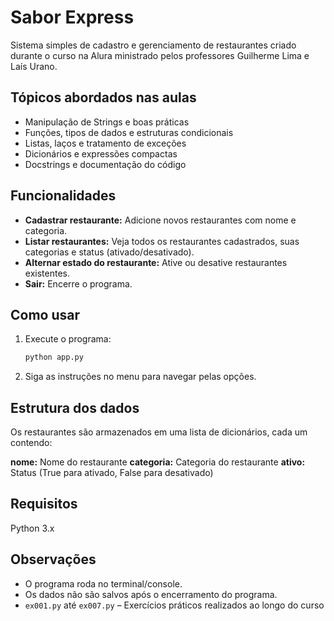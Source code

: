 # Sabor Express

Sistema simples de cadastro e gerenciamento de restaurantes criado durante o curso na Alura ministrado pelos professores Guilherme Lima e Laís Urano.

## Tópicos abordados nas aulas

- Manipulação de Strings e boas práticas
- Funções, tipos de dados e estruturas condicionais
- Listas, laços e tratamento de exceções
- Dicionários e expressões compactas
- Docstrings e documentação do código

## Funcionalidades

- **Cadastrar restaurante:** Adicione novos restaurantes com nome e categoria.
- **Listar restaurantes:** Veja todos os restaurantes cadastrados, suas categorias e status (ativado/desativado).
- **Alternar estado do restaurante:** Ative ou desative restaurantes existentes.
- **Sair:** Encerre o programa.

## Como usar

1. Execute o programa:

   ```sh
   python app.py

2. Siga as instruções no menu para navegar pelas opções.

## Estrutura dos dados

Os restaurantes são armazenados em uma lista de dicionários, cada um contendo:

**nome:** Nome do restaurante
**categoria:** Categoria do restaurante
**ativo:** Status (True para ativado, False para desativado)

## Requisitos

Python 3.x

## Observações

- O programa roda no terminal/console.
- Os dados não são salvos após o encerramento do programa.
- `ex001.py` até `ex007.py` – Exercícios práticos realizados ao longo do curso